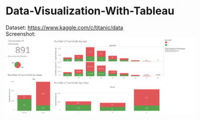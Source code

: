 # Data-Visualization-With-Tableau
Dataset: https://www.kaggle.com/c/titanic/data </br>
Screenshot: ![Test Image ](/Titanic_dashboard.png)
